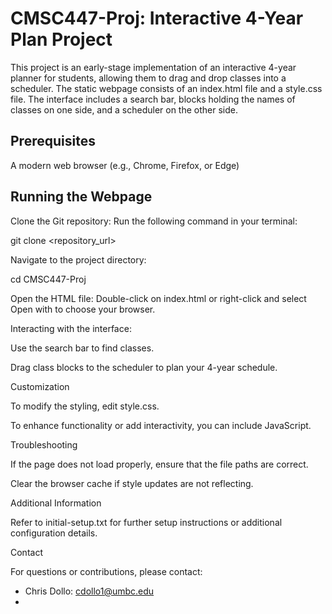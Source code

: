 # CMSC447-Proj: Interactive 4-Year Plan Project

This project is an early-stage implementation of an interactive 4-year planner for students, allowing them to drag and drop classes into a scheduler. The static webpage consists of an index.html file and a style.css file. The interface includes a search bar, blocks holding the names of classes on one side, and a scheduler on the other side.

## Prerequisites

A modern web browser (e.g., Chrome, Firefox, or Edge)

## Running the Webpage

Clone the Git repository: Run the following command in your terminal:

git clone <repository_url>

Navigate to the project directory:

cd CMSC447-Proj

Open the HTML file: Double-click on index.html or right-click and select Open with to choose your browser.

Interacting with the interface:

Use the search bar to find classes.

Drag class blocks to the scheduler to plan your 4-year schedule.

Customization

To modify the styling, edit style.css.

To enhance functionality or add interactivity, you can include JavaScript.

Troubleshooting

If the page does not load properly, ensure that the file paths are correct.

Clear the browser cache if style updates are not reflecting.

Additional Information

Refer to initial-setup.txt for further setup instructions or additional configuration details.


Contact

For questions or contributions, please contact: 
- Chris Dollo: cdollo1@umbc.edu
- 
